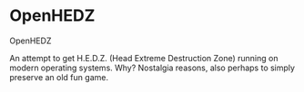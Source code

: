 # OpenHEDZ
OpenHEDZ

An attempt to get H.E.D.Z. (Head Extreme Destruction Zone) running on modern operating systems. Why? Nostalgia reasons, also perhaps to simply preserve an old fun game. 
